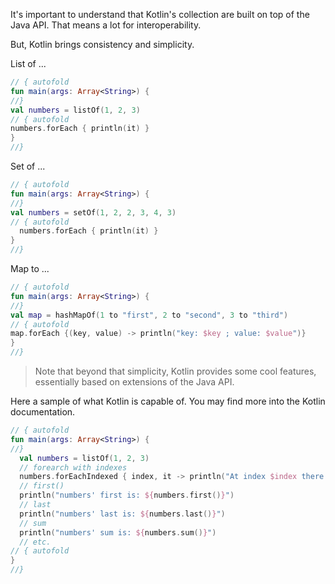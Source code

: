 It's important to understand that Kotlin's collection are built on top of the Java API.
That means a lot for interoperability. 

But, Kotlin brings consistency and simplicity.

List of ...

``` kotlin runnable
// { autofold
fun main(args: Array<String>) {
//}
val numbers = listOf(1, 2, 3)
// { autofold
numbers.forEach { println(it) }
}
//}
```

Set of ...

```kotlin runnable
// { autofold
fun main(args: Array<String>) {
//}
val numbers = setOf(1, 2, 2, 3, 4, 3)
// { autofold
  numbers.forEach { println(it) }
}
//}
```

Map to ...

````kotlin runnable
// { autofold
fun main(args: Array<String>) {
//}
val map = hashMapOf(1 to "first", 2 to "second", 3 to "third")
// { autofold
map.forEach {(key, value) -> println("key: $key ; value: $value")}
}
//}
````

> Note that beyond that simplicity, Kotlin provides some cool features, essentially based on 
extensions of the Java API.

Here a sample of what Kotlin is capable of.
You may find more into the Kotlin documentation.

``` kotlin runnable
// { autofold
fun main(args: Array<String>) {
//}
  val numbers = listOf(1, 2, 3)
  // forearch with indexes
  numbers.forEachIndexed { index, it -> println("At index $index there is $it") }
  // first()
  println("numbers' first is: ${numbers.first()}")
  // last
  println("numbers' last is: ${numbers.last()}")
  // sum
  println("numbers' sum is: ${numbers.sum()}")
  // etc.
// { autofold
}
//}
```